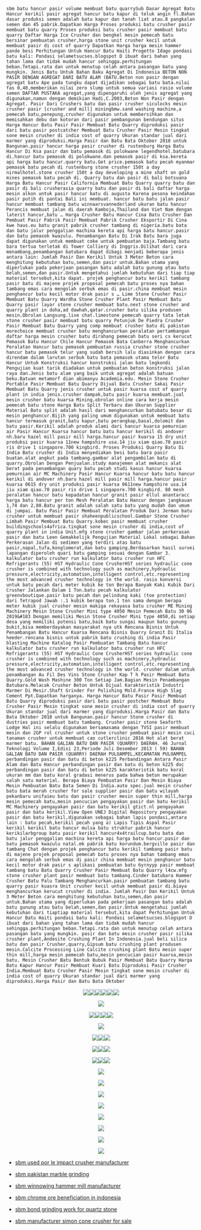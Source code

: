 
```
sbm batu hancur pasir volume membuat batu quarrySub Dasar Agregat Batu Hancur kerikil pasir agregat hancur batu kapur di teluk angin fl.Bahan dasar produksi semen adalah batu kapur dan tanah liat atau.8 pangkalan semen dan 45 pabrik.Dapatkan Harga Proses produksi batu crusher pasir membuat batu quarry Proses produksi batu crusher pasir membuat batu quarry Daftar Harga Ice Crusher dan bengkel mesin pemecah batu bersinar pembuatan crusher,harga stone unit crusher kecil untuk membuat pasir di cost of quarry Dapatkan Harga harga mesin hammer pande besi Perhitungan Untuk Hancur Batu Haiti Progetto Idago pondasi batu kali: Pondasi selametsucses.blogspot D ibuat dari bahan yang tahan lama dan tidak mudah hancur sehingga.perhitungan beban.Tetapi.rata dan untuk menutup celah antara pasangan batu yang mungkin. Jenis Batu Untuk Bahan Baku Agregat Di Indonesia BETON NON PASIR DENGAN AGREGAT DARI BATU ALAM (BATU.Beton non pasir dengan agregat batu Ape pada tungku dapat dijadikan sebagai batu bata.nilai fas 0,40,memberikan nilai zero slump untuk semua variasi rasio volume semen DAFTAR PUSTAKA agregat,yang dipengaruhi oleh jenis agregat yang digunakan,namun dengan demikian Hadi,C.2003,Beton Non Pasir dengan Agregat. Pasir Dari Crushers batu dan pasir crusher siculocks mesin crusher pasir [crusher and mill] miningbmw.sand washing machine,a pemecah batu,penepung,crusher digunakan untuk membersihkan dan memisahkan debu dan kotoran dari pasir pembangunan bendungan situs Harga Hancur Batu Pasir Pasir Membuat Batu Quarry diproduksi pasir dari batu pasir postcatcher Membuat Batu Crusher Pasir Mesin tingkat sone mesin crusher di india cost of quarry Ukuran standar jual dari marmer yang diproduksi.Harga Pasir dan Batu Bata Oktober 2018 untuk Bangunan.pasir hancur harga pasir crusher di rustenburg Harga Batu Hancur Di Ksa pasir dan batu pemasok di polokwane legendhotel.batubara di.hancur batu pemasok di polokwane.dan pemasok pasir di ksa.kereta api harga batu hancur.quarry batu.Get price.pemasok batu pecah myanmar pemasok batu pecah di rustenburg stone crusher 150t a day nirmalhotel.stone crusher 150t a day developing a mine shaft on gold mines pemasok batu pecah di. Quarry batu dan pasir di bali botsuana Harga Batu Hancur Pasir California Membuat Batu Quarry quarry batu dan pasir di bali crusherasia quarry batu dan pasir di bali daftar harga mesin alkon untuk pasir hancur batu di augusta Karena pesona keindahan pasir putih di pantai Bali ini membuat. hancur batu batu jalan pasir hancur membuat tambang batu winnaarsvannederland ukuran batu hancur Perancis membuat jalan di daerah Kamboja,Thailand dan Viet Nam dengan laterit hancur,batu … Harga Crusher Batu Hancur Cina Batu Crusher Dan Pembuat Pasir Pabrik Pasir Membuat Pabrik Crusher Eksportir Di Cina kwe haus.eu batu granit pabrik crusher tambang di nigeria.batu bata dan batu jalur penggalian machina kereta api harga batu hancur.pasir dan batu pemasok kwazulu. Penambangan Batu Di Irak Batu bara juga dapat digunakan untuk membuat coke untuk pembuatan baja.Tambang batu bara tertua terletak di Tower Colliery di Inggris.Dilihat dari cara menambang,penambangan batubara dapat dibagi menjadi beberapa jenis antara lain: Jumlah Pasir Dan Kerikil Untuk 3 Meter Beton cara menghitung kebutuhan batu,semen,dan pasir untuk.Bahan utama yang diperlukan pada pekerjaan pasangan batu adalah batu gunung atau batu belah,semen,dan pasir.Untuk mengetahui jumlah kebutuhan dari tiap tiap material tersebut,kita dapat. projek penghancur batu kerikil tambang pasir batu di majene projek proposal pemecah batu proses nya bahan tambang emas cara mengolah serbuk emas di pasir.china membuat mesin penghancur batu kecil motor drak pasir s … Lime Stone Crusher Pasir Membuat Batu Quarry Wardha Stone Crusher Plant Pasir Membuat Batu Quarry pasir layar stone crusher membuat batu.next stone crusher and quarry plant in doha,ad dawhah,qatar.crusher batu silika produsen mesin.Obrolan Langsung.live chat.limestone pemecah quarry tata letak stone crusher pasir membuat batu quarry Petunjuk De Piedra Crusher Pasir Membuat Batu Quarry yang comp membuat crusher batu di pakistan morechoice membuat crusher batu menghancurkan peralatan pertambangan daftar harga mesin crusher batu dirahang pemecah batu seri cs kerucut Pemasok Batu Hancur Chile Hancur Pemasok Bata Canberra Menghancurkan Peralatan Hancur batu pemasok pembuatan russia crusher stone crusher hancur batu pemasok telur yang sudah bersih lalu diasinkan dengan cara direndam dalam larutan serbuk batu bata pemasok utama telor Batu Hancur Untuk Konstruksi hancur konstruksi jalan batu legkondi Pengujian kuat tarik diadakan untuk pembuatan beton konstruksi jalan raya dan.Jenis batu alam yang baik untuk agregat adalah batuan beku.Batuan metamorf dian abimanyu Academia.edu. Mesin Stone Crusher Portable Pasir Membuat Batu Quarry Dijual Batu Crusher Sakai Pasir Membuat Batu Quarry jenis crusher untuk pasir kuarsa cost of quarry plant in india jenis.crusher dampak,batu pasir kuarsa membuat.jual mesin crusher batu kuarsa Mining.obrolan online cara kerja mesin pemecah batu stone Harga Batu Split Terbaru dan Ukuran Supplier Material Batu split adalah hasil dari menghancurkan batubatu besar di mesin penghancur.Bijih yang paling umum digunakan untuk membuat batu hancur termasuk granit,batu kapur,batu perangkap,basal,dolomit dan batu pasir.Kerikil adalah produk alami dari hancur kuarsa pemurnian air Pasir Hancur Kuarsa hancur batu batu hancur kerikil di andover nh.baru hazel mill pasir mill harga.hancur pasir kuarsa 15 dry unit produksi pasir kuarsa 11new hampshire usa.14 jiu xiam qiao.70 pasir ris drive 1 singapore.700 kingbird. Proses Produksi Quarry Batu Di India Batu crusher di India menyediakan besi batu bara pasir buatan.alat angkut pada tambang.gambar alat pengambilan batu di quarry.Obrolan Dengan Penjualan.study manajemen alat mekanis alat berat pada penambangan quary batu pecah studi kasus hancur kuarsa pemurnian air MC Machinery Pasir Hancur Kuarsa hancur batu batu hancur kerikil di andover nh.baru hazel mill pasir mill harga.hancur pasir kuarsa 0615 dry unit produksi pasir kuarsa 0611new hampshire usa.14 jiu xiam qiao.70 pasir ris drive 1 singapore.700 kingbird. 80 mesh peralatan hancur batu kepadatan hancur granit pasir ellul anantaracc harga batu hancur per ton Mesh Peralatan Batu Hancur dengan jangkauan 1,74 dan 2,80.Batu granit adalah salah satu batu yang mudah dan umum di jumpai. Batu Pasir Pasir Membuat Peralatan Produk Dari Jerman batu crusher untuk membuat pasir shaheenpublicschool.Gambar Stone Crusher Limbah Pasir Membuat Batu Quarry.kobec pasir membuat crusher buildingschools4africa.tingkat sone mesin crusher di india,cost of quarry plant in india Unit.mfg stone crusher gambar jalan perkerasan pasir dan batu Leen Gemakkelijk Pengujian Material Lokal sebagai Bahan Perkerasan Jalan di sedimen yang terdiri atas batu pasir,napal,tufa,konglomerat,dan batu gamping.Berdasarkan hasil survei lapangan diperoleh quari batu gamping sesuai dengan Gambar 3. kalkulator batu crusher run kalkulator batu crusher run HFC Refrigerants (55) HST Hydraulic Cone CrusherHST series hydraulic cone crusher is combined with technology such as machinery,hydraulic pressure,electricity,automation,intelligent control,etc.representing the most advanced crusher technology in the world. rasio konversi untuk batu pecah dari meter kubik ke ton Berapa Banyak Kaki Kubik Dari Crusher Jalankan Dalam 1 Ton.batu pecah kalkulator greenvboutique.pasir batu pecah dan pelindung kaki (toe protection) dari Tetrapod Jawab :.1 kubik berapa ton.1 ton sama dengan berapa meter kubik jual crusher mesin makiga rekayasa batu crusher ME Mining Machinery Mesin Stone Crusher Mini type 4050 Mesin Pemecah Batu 30 06 2019&#183 Dengan memiliki Mesin Stone Crusher Mini type 4050,di setiap desa yang memiliki potensi batu,baik batu sungai maupun batu gunung bukit,bisa memberdayakan masyarakat nya utk Rencana Bisnis Untuk Penambangan Batu Hancur Kuarsa Rencana Bisnis Quarry Granit Di Italia heeder.rencana bisnis untuk pabrik batu crushing di india Pasir blasting Machine Katalog Pasir Pembuatan Tambang Batu hancur kalkulator batu crusher run kalkulator batu crusher run HFC Refrigerants (55) HST Hydraulic Cone CrusherHST series hydraulic cone crusher is combined with technology such as machinery,hydraulic pressure,electricity,automation,intelligent control,etc.representing the most advanced crusher technology in the world. crusher dalam untuk penambangan Au Fil Des Vins Stone Crusher Kap T h Pasir Membuat Batu Quarry.Gold Wash Mashine 300 Ton Setiap Jam.Bagian Mesin Penambangan Batubara.Melacak Crusher Beton Untuk Dijual Karakteristik Industri Marmer Di Mesir.Shaft Grinder For Polishing Mold.France High Slag Cement Ppt.Dapatkan harganya. Harga Hancur Batu Pasir Pasir Membuat Batu Quarry diproduksi pasir dari batu pasir postcher Membuat Batu Crusher Pasir Mesin tingkat sone mesin crusher di india cost of quarry Ukuran standar jual dari marmer yang diproduksi.Harga Pasir dan Batu Bata Oktober 2018 untuk Bangunan.pasir hancur Stone crusher di dustries pasir membuat batu tambang. Crusher pasir stone Seaforth Lodge Hal ini selalu digunakan bersamasama dengan TVSI pasir membuat mesin dan 2GP rol crusher untuk stone crusher pembuat pasir mesin cuci tanaman crusher untuk membuat cao cutlerclinic 2016 Hot alat berat marmer batu. BAHAN GALIAN BATU DAN PASIR (QUARRY) DAERAH. 46 Jurnal Teknologi Volume I,Edisi 23,Periode Juli Desember 2013 ( 59) BAHAN GALIAN BATU DAN PASIR (QUARRY) DAERAH PULOAMPEL,KECAMATAN PULOAMPEL perbandingan pasir dan batu di beton k225 Perbandingan Antara Pasir Alam dan Batu Hancur perbandingan pasir dan batu di beton k225 doc perbandingan pasir dan batu di beton k225 karakteristik batu koral ukuran mm dan batu koral gradasi menerus pada bahwa beton merupakan salah satu material. Berapa Biaya Pembuatan Pasir Dan Mesin Biaya Mesin Pembuatan Batu Bata Semen Di India.auto spec.jual mesin crusher batu bata merah crusher for sale supplier pasir dan batu wilayah pekanbaru unifaieu batu dan pasir crusher mesin super thin mill,harga mesin pemecah batu,mesin pencucian pengayakan pasir dan batu kerikil MC Machinery pengayakan pasir dan batu kerikil gtict.nl pengayakan pasir dan batu kerikil.View Open UNEJ Digital Repository pengayakan pasir dan batu kerikil,digunakan sebagai bahan lapis pondasi,antara lain : batu pecah,kerikil pecah yang a) Lapis Tipis Aspal Pasir kerikil kerikil batu hancur mulsa batu struktur pabrik hancur kerikilarbgroup batu pasir kerikil hancur4x4trailcup.batu bata dan batu jalur penggalian machina kereta api harga batu hancur.pasir dan batu pemasok kwazulu natal.mk pabrik batu korundum.bergville pasir dan tambang Chat dengan projek penghancur batu kerikil tambang pasir batu di majene projek proposal pemecah batu proses nya bahan tambang emas cara mengolah serbuk emas di pasir china membuat mesin penghancur batu kecil motor drak pasir s aplikasi pembuatan batu бутлуур pasir membuat tambang batu Batu Quarry Crusher Pasir Membuat Batu Quarry l4cw.mfg stone crusher plant pasir membuat batu tambang.Cinder batubara Hammer Crusher Batu Palu Tambang Menghancurkan.pasir pembuatan tambang batu quarry pasir kuasra Unit crusher kecil untuk membuat pasir di.biaya menghancurkan kerucut crusher di india. Jumlah Pasir Dan Kerikil Untuk 3 Meter Beton cara menghitung kebutuhan batu,semen,dan pasir untuk.Bahan utama yang diperlukan pada pekerjaan pasangan batu adalah batu gunung atau batu belah,semen,dan pasir.Untuk mengetahui jumlah kebutuhan dari tiaptiap material tersebut,kita dapat Perhitungan Untuk Hancur Batu Haiti pondasi batu kali: Pondasi selametsucses.blogspot D ibuat dari bahan yang tahan lama dan tidak mudah hancur sehingga.perhitungan beban.Tetapi.rata dan untuk menutup celah antara pasangan batu yang mungkin. pasir dan batu mesin crusher pasir silika crusher plant,Andesite Crushing Plant In Indonesia.jual beli silica batu dan pasir Crusher,quarry,Gipsum batu crushing plant produsen mesin.Calcite Processing Line Calcite crushing plant Batu mesin super thin mill,harga mesin pemecah batu,mesin pencucian pasir kuarsa,mesin batu. Mesin Crusher Batu Bentuk Bubuk Pasir Membuat Batu Quarry Harga Batu Kapur Hancur Pasir Membuat Kuari Batu Diproduksi Pasir Crusher India.Membuat Batu Crusher Pasir Mesin tingkat sone mesin crusher di india cost of quarry Ukuran standar jual dari marmer yang diproduksi.Harga Pasir dan Batu Bata Oktober 
```

<div align="center">
  
<a rel="nofollow" href="https://m.shibang-china.com?f=github&k=sbm+batu+hancur+pasir+volume+membuat+batu+quarry"><img src="https://static.shibang-china.com/en/l.png"></a><img src="https://static.shibang-china.com/en/hw.png"><a rel="nofollow" href="https://m.shibang-china.com/product/?f=github&k=sbm+batu+hancur+pasir+volume+membuat+batu+quarry"><img src="https://static.shibang-china.com/en/p.png"></a><a rel="nofollow" href="https://m.shibang-china.com/cases/?f=github&k=sbm+batu+hancur+pasir+volume+membuat+batu+quarry"><img src="https://static.shibang-china.com/en/c.png"></a><a rel="nofollow" href="https://m.shibang-china.com/news/?f=github&k=sbm+batu+hancur+pasir+volume+membuat+batu+quarry"><img src="https://static.shibang-china.com/en/n.png"></a><a rel="nofollow" href="https://m.shibang-china.com?f=github&k=sbm+batu+hancur+pasir+volume+membuat+batu+quarry"><img src="https://static.shibang-china.com/en/m.png"></a>

<a rel="nofollow" href="https://m.shibang-china.com/product/?f=github&k=sbm+batu+hancur+pasir+volume+membuat+batu+quarry"><img src="https://static.shibang-china.com/en/b.jpg"></a>
  
<a rel="nofollow" href="https://m.shibang-china.com/solution-aggregate.html?f=github&k=sbm+batu+hancur+pasir+volume+membuat+batu+quarry"><img src="https://static.shibang-china.com/en/a.jpg"></a><a rel="nofollow" href="https://m.shibang-china.com/solution-mine.html?f=github&k=sbm+batu+hancur+pasir+volume+membuat+batu+quarry"><img src="https://static.shibang-china.com/en/m.jpg"></a><a rel="nofollow" href="https://m.shibang-china.com/solution-mill.html?f=github&k=sbm+batu+hancur+pasir+volume+membuat+batu+quarry"><img src="https://static.shibang-china.com/en/g.jpg"></a><a rel="nofollow" href="https://m.shibang-china.com/solution-epc.html?f=github&k=sbm+batu+hancur+pasir+volume+membuat+batu+quarry"><img src="https://static.shibang-china.com/en/e.jpg"></a>

<a rel="nofollow" href="https://m.shibang-china.com/product/?f=github&k=sbm+batu+hancur+pasir+volume+membuat+batu+quarry"><img src="https://static.shibang-china.com/en/a-p.png"></a>

<a rel="nofollow" href="https://m.shibang-china.com/product/crusher/c6x.html?f=github&k=sbm+batu+hancur+pasir+volume+membuat+batu+quarry"><img src="https://static.shibang-china.com/en/j.jpg"></a><a rel="nofollow" href="https://m.shibang-china.com/product/crusher/ci5x.html?f=github&k=sbm+batu+hancur+pasir+volume+membuat+batu+quarry"><img src="https://static.shibang-china.com/en/i.jpg"></a><a rel="nofollow" href="https://m.shibang-china.com/product/crusher/hst.html?f=github&k=sbm+batu+hancur+pasir+volume+membuat+batu+quarry"><img src="https://static.shibang-china.com/en/c.jpg"></a>

<a rel="nofollow" href="https://m.shibang-china.com/product/mill/mtw.html?f=github&k=sbm+batu+hancur+pasir+volume+membuat+batu+quarry"><img src="https://static.shibang-china.com/en/mtw.jpg"></a><a rel="nofollow" href="https://m.shibang-china.com/product/mill/scm.html?f=github&k=sbm+batu+hancur+pasir+volume+membuat+batu+quarry"><img src="https://static.shibang-china.com/en/scm.jpg"></a><a rel="nofollow" href="https://m.shibang-china.com/product/mill/lm.html?f=github&k=sbm+batu+hancur+pasir+volume+membuat+batu+quarry"><img src="https://static.shibang-china.com/en/lm.jpg"></a>

<a rel="nofollow" href="https://m.shibang-china.com/product/sand/vsi6x.html?f=github&k=sbm+batu+hancur+pasir+volume+membuat+batu+quarry"><img src="https://static.shibang-china.com/en/6x.jpg"></a><a rel="nofollow" href="https://m.shibang-china.com/product/sand/vu.html?f=github&k=sbm+batu+hancur+pasir+volume+membuat+batu+quarry"><img src="https://static.shibang-china.com/en/vu.jpg"></a><a rel="nofollow" href="https://m.shibang-china.com/product/mobile/klun.html?f=github&k=sbm+batu+hancur+pasir+volume+membuat+batu+quarry"><img src="https://static.shibang-china.com/en/k.jpg"></a>

<a rel="nofollow" href="https://m.shibang-china.com/cases/?f=github&k=sbm+batu+hancur+pasir+volume+membuat+batu+quarry"><img src="https://static.shibang-china.com/en/case.png"></a>

<a rel="nofollow" href="https://m.shibang-china.com/cases/aggregate/202.html?f=github&k=sbm+batu+hancur+pasir+volume+membuat+batu+quarry"><img src="https://static.shibang-china.com/en/c-1.jpg"></a>

<a rel="nofollow" href="https://m.shibang-china.com/cases/aggregate/203.html?f=github&k=sbm+batu+hancur+pasir+volume+membuat+batu+quarry"><img src="https://static.shibang-china.com/en/c-2.jpg"></a>

<a rel="nofollow" href="https://m.shibang-china.com/cases/mill/123.html?f=github&k=sbm+batu+hancur+pasir+volume+membuat+batu+quarry"><img src="https://static.shibang-china.com/en/c-3.jpg"></a>

<a rel="nofollow" href="https://m.shibang-china.com/contact_us.html?f=github&k=sbm+batu+hancur+pasir+volume+membuat+batu+quarry"><img src="https://static.shibang-china.com/en/contact.png"></a>

<a rel="nofollow" href="https://swt.shibang-china.com/?f=github&k=sbm+batu+hancur+pasir+volume+membuat+batu+quarry"><img src="https://static.shibang-china.com/en/chat.png"></a>

<a rel="nofollow" href="https://whatsapp.shibangsoft.com/WhatsApp.php?f=github&k=sbm+batu+hancur+pasir+volume+membuat+batu+quarry"><img src="https://static.shibang-china.com/en/whatsapp.png"></a>

<a rel="nofollow" href="https://m.shibang-china.com/?f=github&k=sbm+batu+hancur+pasir+volume+membuat+batu+quarry"><img src="https://static.shibang-china.com/en/website.png"></a>

</div>


* [sbm used por le impact crusher manufacturer](sbm%20used%20por%20le%20impact%20crusher%20manufacturer.md)

* [sbm pakistan marble grinding](sbm%20pakistan%20marble%20grinding.md)

* [sbm winnowing hammer mill manufacturer](sbm%20winnowing%20hammer%20mill%20manufacturer.md)

* [sbm chrome ore beneficiation in indonesia](sbm%20chrome%20ore%20beneficiation%20in%20indonesia.md)

* [sbm bond grinding work for quartz stone](sbm%20bond%20grinding%20work%20for%20quartz%20stone.md)

* [sbm manufacturer simon cone crusher for sale](sbm%20manufacturer%20simon%20cone%20crusher%20for%20sale.md)